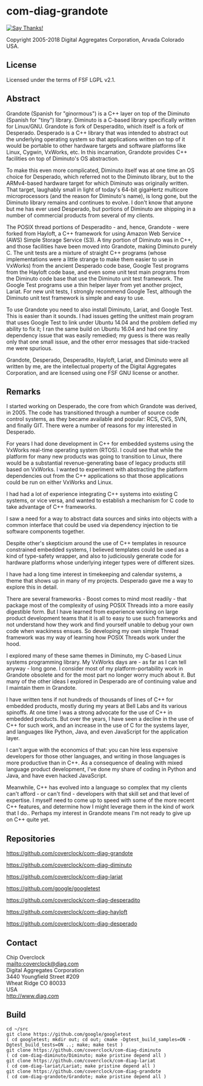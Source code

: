 # com-diag-grandote

[![Say Thanks!](https://img.shields.io/badge/Say%20Thanks-!-1EAEDB.svg)](https://saythanks.io/to/coverclock)

Copyright 2005-2018 Digital Aggregates Corporation, Arvada Colorado USA.

## License

Licensed under the terms of FSF LGPL v2.1.

## Abstract

Grandote (Spanish for "ginormous") is a C++ layer on top of the Diminuto
(Spanish for "tiny") library.  Diminuto is a C-based library specifically
written for Linux/GNU. Grandote is fork of Desperadito, which itself
is a fork of Desperado. Desperado is a C++ library that was intended
to abstract out the underlying operating system so that applications
written on top of it would be portable to other hardware targets and
software platforms like Linux, Cygwin, VxWorks, etc. In this incarnation,
Grandote provides C++ facilities on top of Diminuto's OS abstraction.

To make this even more complicated, Diminuto itself was at one time an
OS choice for Desperado, which referred not to the Diminuto library, but
to the ARMv4-based hardware target for which Diminuto was originally
written. That target, laughably small in light of today's 64-bit
gigaHertz multicore microprocessors (and the reason for Diminuto's name),
is long gone, but the Diminuto library remains and continues to evolve.
I don't know that anyone but me has ever used Desperado, but portions
of Diminuto are shipping in a number of commercial products from several
of my clients.

The POSIX thread portions of Desperadito - and, hence, Grandote - were
forked from Hayloft, a C++ framework for using Amazon Web Service (AWS)
Simple Storage Service (S3). A tiny portion of Diminuto was in C++,
and those facilities have been moved into Grandote, making Diminuto
purely C. The unit tests are a mixture of straight C++ programs (whose
implementations were a little strange to make them easier to use in
VxWorks) from the ancient Desperado code base, Google Test programs from
the Hayloft code base, and even some unit test main programs from the
Diminuto code base that use the Diminuto unit test framework. The Google
Test programs use a thin helper layer from yet another project, Lariat.
For new unit tests, I strongly recommend Google Test, although the
Diminuto unit test framework is simple and easy to use.

To use Grandote you need to also install Diminuto, Lariat, and Google
Test. This is easier than it sounds. I had issues getting the unittest
main program that uses Google Test to link under Ubuntu 14.04 and the
problem defied my ability to fix it; I ran the same build on Ubuntu 16.04
and had one tiny dependency issue that was easily remedied; my guess is
there was really only that one small issue, and the other error messages
that side-tracked me were spurious.

Grandote, Desperado, Desperadito, Hayloft, Lariat, and Diminuto were all
written by me, are the intellectual property of the Digital Aggregates
Corporation, and are licensed using one FSF GNU license or another.

## Remarks

I started working on Desperado, the core from which Grandote was derived,
in 2005. The code has transitioned through a number of source code
control systems, as they became available and popular: RCS, CVS, SVN,
and finally GIT. There were a number of reasons for my interested in
Desperado.

For years I had done development in C++ for embedded systems using the
VxWorks real-time operating system (RTOS). I could see that while the
platform for many new products was going to transition to Linux, there
would be a substantial revenue-generating base of legacy products still
based on VxWorks. I wanted to experiment with abstracting the platform
dependencies out from the C++ applications so that those applications
could be run on either VxWorks and Linux.

I had had a lot of experience integrating C++ systems into existing C
systems, or vice versa, and wanted to establish a mechanism for C code
to take advantage of C++ frameworks.

I saw a need for a way to abstract data sources and sinks into objects
with a common interface that could be used via dependency injection to
tie software components together.

Despite other's skepticism around the use of C++ templates in resource
constrained embedded systems, I believed templates could be used as a
kind of type-safety wrapper, and also to judiciously generate code for
hardware platforms whose underlying integer types were of different sizes.

I have had a long time interest in timekeeping and calendar systems,
a theme that shows up in many of my projects. Desperado gave me a way
to explore this in detail.

There are several frameworks - Boost comes to mind most readily - that
package most of the complexity of using POSIX Threads into a more easily
digestible form. But I have learned from experience working on large
product development teams that it is all to easy to use such frameworks
and not understand how they work and find yourself unable to debug your
own code when wackiness ensues. So developing my own simple Thread
framework was my way of learning how POSIX Threads work under the hood.

I explored many of these same themes in Diminuto, my C-based Linux systems
programming library. My VxWorks days are - as far as I can tell anyway -
long gone. I consider most of my platform-portability work in Grandote
obsolete and for the most part no longer worry much about it. But many
of the other ideas I explored in Desperado are of continuing value and
I maintain them in Grandote.

I have written tens if not hundreds of thousands of lines of C++ for
embedded products, mostly during my years at Bell Labs and its various
spinoffs.  At one time I was a strong advocate for the use of C++ in
embedded products. But over the years, I have seen a decline in the use
of C++ for such work, and an increase in the use of C for the systems
layer, and languages like Python, Java, and even JavaScript for the
application layer.

I can't argue with the economics of that: you can hire less expensive
developers for those other languages, and writing in those languages
is more productive than in C++. As a consequence of dealing with mixed
language product development, I've done my share of coding in Python
and Java, and have even hacked JavaScript.

Meanwhile, C++ has evolved into a language so complex that my clients
can't afford - or can't find - developers with that skill set and that
level of expertise. I myself need to come up to speed with some of the
more recent C++ features, and determine how I might leverage them in
the kind of work that I do.. Perhaps my interest in Grandote means I'm
not ready to give up on C++ quite yet.

## Repositories

<https://github.com/coverclock/com-diag-grandote>

<https://github.com/coverclock/com-diag-diminuto>

<https://github.com/coverclock/com-diag-lariat>

<https://github.com/google/googletest>

<https://github.com/coverclock/com-diag-desperadito>

<https://github.com/coverclock/com-diag-hayloft>

<https://github.com/coverclock/com-diag-desperado>

## Contact

Chip Overclock<br/>
<mailto:coverclock@diag.com><br/>
Digital Aggregates Corporation<br/>
3440 Youngfield Street #209<br/>
Wheat Ridge CO 80033<br/>
USA<br/>
<http://www.diag.com><br/>

## Build

    cd ~/src
    git clone https://github.com/google/googletest
    ( cd googletest; mkdir out; cd out; cmake -Dgtest_build_samples=ON -Dgtest_build_tests=ON ..; make; make test )
    git clone https://github.com/coverclock/com-diag-diminuto
    ( cd com-diag-diminuto/Diminuto; make pristine depend all )
    git clone https://github.com/coverclock/com-diag-lariat
    ( cd com-diag-lariat/Lariat; make pristine depend all )
    git clone https://github.com/coverclock/com-diag-grandote
    ( cd com-diag-grandote/Grandote; make pristine depend all )

